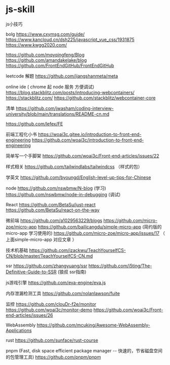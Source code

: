 # js-skill
js小技巧

bolg
https://www.cxymsg.com/guide/
https://www.kancloud.cn/dsh225/javascript_vue_css/1931875
https://www.kwgg2020.com/

https://github.com/mqyqingfeng/Blog
https://github.com/amandakelake/blog
https://github.com/FrontEndGitHub/FrontEndGitHub


leetcode 解题
https://github.com/jiangshanmeta/meta


online ide ( chrome 起 node 服务 方便调试)
https://blog.stackblitz.com/posts/introducing-webcontainers/
https://stackblitz.com/
https://github.com/stackblitz/webcontainer-core

清单
https://github.com/jwasham/coding-interview-university/blob/main/translations/README-cn.md

https://github.com/lefex/FE

前端工程化小书
https://woai3c.gitee.io/introduction-to-front-end-engineering
https://github.com/woai3c/introduction-to-front-end-engineering

简单写一个手脚架
https://github.com/woai3c/Front-end-articles/issues/22


样式相关
https://github.com/tailwindlabs/tailwindcss （样式的包）

学英文
https://github.com/byoungd/English-level-up-tips-for-Chinese

node
https://github.com/nswbmw/N-blog (学习)
https://github.com/nswbmw/node-in-debugging (调试)

React
https://github.com/BetaSu/just-react
https://github.com/BetaSu/react-on-the-way

微前端
https://github.com/a1029563229/blogs
https://github.com/micro-zoe/micro-app
https://github.com/bailicangdu/simple-micro-app (简约版的micro-app 学习使用的) 
https://github.com/micro-zoe/micro-app/issues/17 （ 上面simple-micro-app 对应文章 ）

技术机基础
https://github.com/izackwu/TeachYourselfCS-CN/blob/master/TeachYourselfCS-CN.md

ssr
https://github.com/zhangyuang/ssr
https://github.com/i5ting/The-Definitive-Guide-to-SSR  (狼叔 ssr指南)

js游戏引擎
https://github.com/eva-engine/eva.js

内存泄漏检测工具
https://github.com/nolanlawson/fuite

监控
https://github.com/clouDr-f2e/monitor
https://github.com/woai3c/monitor-demo
https://github.com/woai3c/Front-end-articles/issues/26

WebAssembly
https://github.com/mcuking/Awesome-WebAssembly-Applications

rust
https://github.com/sunface/rust-course

pnpm (Fast, disk space efficient package manager -- 快速的，节省磁盘空间的包管理工具)
https://github.com/pnpm/pnpm